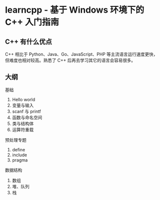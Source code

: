 # learncpp - 基于 Windows 环境下的 C++ 入门指南
## C++ 有什么优点
C++ 相比于 Python、Java、Go、JavaScript、PHP 等主流语言运行速度更快，但难度也相对较高。熟悉了 C++ 后再去学习其它的语言会容易很多。

## 大纲
基础
1. Hello world
2. 变量与输入
3. scanf 与 printf
4. 函数与命名空间
5. 类与结构体
6. 运算符重载

预处理专题
1. define
2. include
3. pragma

数据结构
1. 数组
2. 堆、队列
3. 栈
